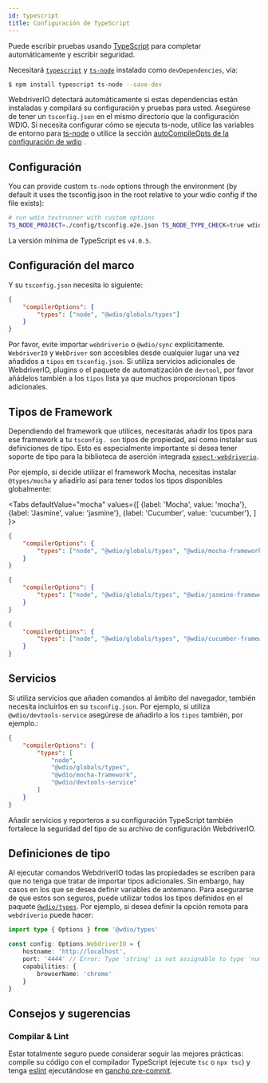 ```yaml
---
id: typescript
title: Configuración de TypeScript
---
```


Puede escribir pruebas usando [TypeScript](http://www.typescriptlang.org) para completar automáticamente y escribir seguridad.

Necesitará [`typescript`](https://github.com/microsoft/TypeScript) y [`ts-node`](https://github.com/TypeStrong/ts-node) instalado como `devDependencies`, via:

```bash npm2yarn
$ npm install typescript ts-node --save-dev
```

WebdriverIO detectará automáticamente si estas dependencias están instaladas y compilará su configuración y pruebas para usted. Asegúrese de tener un `tsconfig.json` en el mismo directorio que la configuración WDIO. Si necesita configurar cómo se ejecuta ts-node, utilice las variables de entorno para [ts-node](https://www.npmjs.com/package/ts-node#options) o utilice la sección [autoCompileOpts de la configuración de wdio](configurationfile) .

## Configuración

You can provide custom `ts-node` options through the environment (by default it uses the tsconfig.json in the root relative to your wdio config if the file exists):

```sh
# run wdio testrunner with custom options
TS_NODE_PROJECT=./config/tsconfig.e2e.json TS_NODE_TYPE_CHECK=true wdio run wdio.conf.ts
```

La versión mínima de TypeScript es `v4.0.5`.

## Configuración del marco

Y su `tsconfig.json` necesita lo siguiente:

```json title="tsconfig.json"
{
    "compilerOptions": {
        "types": ["node", "@wdio/globals/types"]
    }
}
```

Por favor, evite importar `webdriverio` o `@wdio/sync` explícitamente. `WebdriverIO` y `WebDriver` son accesibles desde cualquier lugar una vez añadidos a `tipos` en `tsconfig.json`. Si utiliza servicios adicionales de WebdriverIO, plugins o el paquete de automatización de `devtool`, por favor añádelos también a los `tipos` lista ya que muchos proporcionan tipos adicionales.

## Tipos de Framework

Dependiendo del framework que utilices, necesitarás añadir los tipos para ese framework a tu `tsconfig. son` tipos de propiedad, así como instalar sus definiciones de tipo. Esto es especialmente importante si desea tener soporte de tipo para la biblioteca de aserción integrada [`expect-webdriverio`](https://www.npmjs.com/package/expect-webdriverio).

Por ejemplo, si decide utilizar el framework Mocha, necesitas instalar `@types/mocha` y añadirlo así para tener todos los tipos disponibles globalmente:

<Tabs
  defaultValue="mocha"
  values={[
    {label: 'Mocha', value: 'mocha'},
 {label: 'Jasmine', value: 'jasmine'},
 {label: 'Cucumber', value: 'cucumber'},
 ]
}>
<TabItem value="mocha">

```json title="tsconfig.json"
{
    "compilerOptions": {
        "types": ["node", "@wdio/globals/types", "@wdio/mocha-framework"]
    }
}
```

</TabItem>
<TabItem value="jasmine">

```json title="tsconfig.json"
{
    "compilerOptions": {
        "types": ["node", "@wdio/globals/types", "@wdio/jasmine-framework"]
    }
}
```

</TabItem>
<TabItem value="cucumber">

```json title="tsconfig.json"
{
    "compilerOptions": {
        "types": ["node", "@wdio/globals/types", "@wdio/cucumber-framework"]
    }
}
```

</TabItem>
</Tabs>

## Servicios

Si utiliza servicios que añaden comandos al ámbito del navegador, también necesita incluirlos en su `tsconfig.json`. Por ejemplo, si utiliza `@wdio/devtools-service` asegúrese de añadirlo a los `tipos` también, por ejemplo.:

```json title="tsconfig.json"
{
    "compilerOptions": {
        "types": [
            "node",
            "@wdio/globals/types",
            "@wdio/mocha-framework",
            "@wdio/devtools-service"
        ]
    }
}
```

Añadir servicios y reporteros a su configuración TypeScript también fortalece la seguridad del tipo de su archivo de configuración WebdriverIO.

## Definiciones de tipo

Al ejecutar comandos WebdriverIO todas las propiedades se escriben para que no tenga que tratar de importar tipos adicionales. Sin embargo, hay casos en los que se desea definir variables de antemano. Para asegurarse de que estos son seguros, puede utilizar todos los tipos definidos en el paquete [`@wdio/types`](https://www.npmjs.com/package/@wdio/types). Por ejemplo, si desea definir la opción remota para `webdriverio` puede hacer:

```ts
import type { Options } from '@wdio/types'

const config: Options.WebdriverIO = {
    hostname: 'http://localhost',
    port: '4444' // Error: Type 'string' is not assignable to type 'number'.ts(2322)
    capabilities: {
        browserName: 'chrome'
    }
}
```

## Consejos y sugerencias

### Compilar & Lint

Estar totalmente seguro puede considerar seguir las mejores prácticas: compile su código con el compilador TypeScript (ejecute `tsc` o `npx tsc`) y tenga [eslint](https://www.npmjs.com/package/@typescript-eslint/eslint-plugin) ejecutándose en [gancho pre-commit](https://github.com/typicode/husky).
